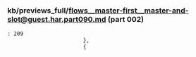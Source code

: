 ### kb/previews_full/flows__master-first__master-and-slot@guest.har.part090.md (part 002)

```md
: 209
                        },
                        {
          
```

```
